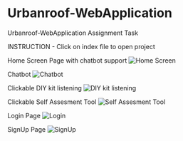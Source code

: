 # Urbanroof-WebApplication
Urbanroof-WebApplication Assignment Task


INSTRUCTION - Click on index file to open project

Home Screen Page with chatbot support
![Home Screen](https://user-images.githubusercontent.com/105963807/231566485-4d91a511-afab-447d-890d-8141f27ba806.png)


Chatbot
![Chatbot](https://user-images.githubusercontent.com/105963807/231567227-06b3fac5-4b0f-470b-a893-0ff264643054.png)


Clickable DIY kit listening
![DIY kit listening](https://user-images.githubusercontent.com/105963807/231566513-f0bc9ccc-5b60-4d7a-8d00-015e1c9a69f4.png)


Clickable Self Assesment Tool
![Self Assesment Tool](https://user-images.githubusercontent.com/105963807/231566535-45b90edf-d9c6-4b53-8ab9-990d07afcbdf.png)


Login Page
![Login](https://user-images.githubusercontent.com/105963807/231566556-5d0a9ad0-4d68-4ff0-a182-bb3be867c7a9.png)


SignUp Page
![SignUp](https://user-images.githubusercontent.com/105963807/231566572-2eb5694b-9214-4712-9a9c-c43fcc7b405b.png)
